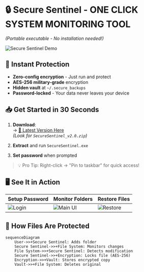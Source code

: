 # 🔒 Secure Sentinel - ONE CLICK SYSTEM MONITORING TOOL 
*(Portable executable - No installation needed!)*  

![Secure Sentinel Demo](screenshots/demo.gif) <!-- Replace with actual GIF -->

## 🚀 Instant Protection
- **Zero-config encryption** - Just run and protect
- **AES-256 military-grade** encryption
- **Hidden vault** at `~/.secure_backups`
- **Password-locked** - Your data never leaves your device

## 📥 Get Started in 30 Seconds
1. **Download**:  
   → [🔗 Latest Version Here](https://drive.google.com/drive/folders/1nz2yW5ZtqJlxgTXkmrb8P8FwTVX6y8h0?usp=drive_link)  
   *(Look for `SecureSentinel_v2.0.zip`)*

2. **Extract** and run `SecureSentinel.exe`  
3. **Set password** when prompted

> 💡 Pro Tip: Right-click → "Pin to taskbar" for quick access!

## 🖥️ See It in Action
| Setup Password | Monitor Folders | Restore Files |
|----------------|-----------------|---------------|
| ![Login](screenshots/login.png) | ![Main UI](screenshots/main.png) | ![Restore](screenshots/restore.png) |

## 🔄 How Files Are Protected
```mermaid
sequenceDiagram
    User->>+Secure Sentinel: Adds folder
    Secure Sentinel->>+File System: Monitors changes
    File System->>+Secure Sentinel: Detects modification
    Secure Sentinel->>+Encryption: Locks file (AES-256)
    Encryption->>+Vault: Stores encrypted copy
    Vault->>+File System: Deletes original
